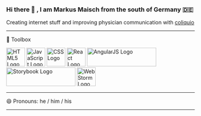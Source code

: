 ### Hi there 👋 , I am Markus Maisch from the south of Germany 🇩🇪
Creating internet stuff and improving physician communication with [coliquio](https://www.coliquio.de/)

---

🧰  Toolbox

<img src="https://cdn.worldvectorlogo.com/logos/html5.svg" alt="HTML5 Logo" width="50" height="50"/> <img src="https://cdn.worldvectorlogo.com/logos/logo-javascript.svg" alt="JavaScript Logo" width="50" height="50"/> <img src="https://cdn.worldvectorlogo.com/logos/css-3.svg" alt="CSS Logo" width="50" height="50"/> <img src="https://cdn.worldvectorlogo.com/logos/react-2.svg" alt="React Logo" width="50" height="50"/> <img src="https://cdn.worldvectorlogo.com/logos/angular.svg" alt="AngularJS Logo" width="185" height="50"/> <img src="https://cdn.worldvectorlogo.com/logos/storybook-1.svg" alt="Storybook Logo" width="185" height="50"/> <img src="https://cdn.worldvectorlogo.com/logos/webstorm-icon.svg" alt="WebStorm Logo" width="50" height="50"/>

---

😄 Pronouns: he / him / his

---

<!--
**ichichich3011/ichichich3011** is a ✨ _special_ ✨ repository because its `README.md` (this file) appears on your GitHub profile.

Here are some ideas to get you started:

- 🔭 I’m currently working on ...
- 🌱 I’m currently learning ...
- 👯 I’m looking to collaborate on ...
- 🤔 I’m looking for help with ...
- 💬 Ask me about ...
- 📫 How to reach me: ...
- 😄 Pronouns: ...
- ⚡ Fun fact: ...
-->
